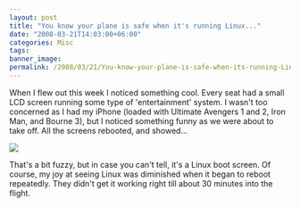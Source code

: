 ```yaml
---
layout: post
title: "You know your plane is safe when it's running Linux..."
date: "2008-03-21T14:03:00+06:00"
categories: Misc 
tags: 
banner_image: 
permalink: /2008/03/21/You-know-your-plane-is-safe-when-its-running-Linux
---
```


When I flew out this week I noticed something cool. Every seat had a small LCD screen running some type of 'entertainment' system. I wasn't too concerned as I had my iPhone (loaded with Ultimate Avengers 1 and 2, Iron Man, and Bourne 3), but I noticed something funny as we were about to take off. All the screens rebooted, and showed...

<img src="https://static.raymondcamden.com/images/IMG_0048.jpg">

That's a bit fuzzy, but in case you can't tell, it's a Linux boot screen. Of course, my joy at seeing Linux was diminished when it began to reboot repeatedly. They didn't get it working right till about 30 minutes into the flight.